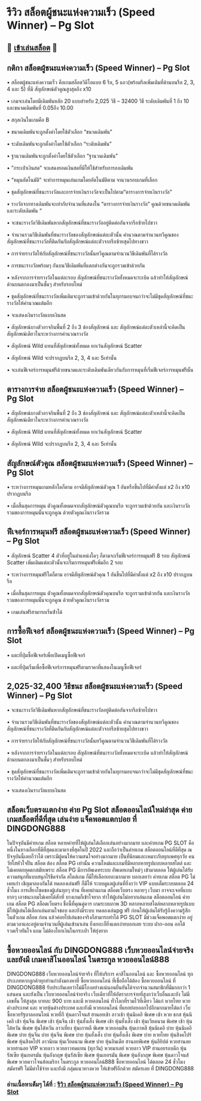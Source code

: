# รีวิว สล็อตผู้ชนะแห่งความเร็ว (Speed Winner) – Pg Slot

## 🎰 [เข้าเล่นสล็อต](https://bit.ly/3ryTLaH) 🎰

## กติกา สล็อตผู้ชนะแห่งความเร็ว (Speed Winner) – Pg Slot

• สล็อตผู้ชนะแห่งความเร็ว คือเกมสล็อตวิดีโอแบบ 6 รีล, 5 แถว(พร้อมรีลเพิ่มเติมที่ด้านบนรีล 2, 3, 4 และ 5) ที่มี สัญลักษณ์ตัวคูณสูงสุดถึง x10

• เกมจะเล่นโดยมีเดิมพันหลัก 20 แบบสําหรับ 2,025 วิธี – 32400 วิธี ระดับเดิมพันที่ 1 ถึง 10 และขนาดเดิมพันที่ 0.05ถึง 10.00

• สกุลเงินในเกมคือ B

• ขนาดเดิมพันจะถูกตั้งค่าโดยใช้ตัวเลือก “ขนาดเดิมพัน”

• ระดับเดิมพันจะถูกตั้งค่าโดยใช้ตัวเลือก “ระดับเดิมพัน”

• ฐานวนเดิมพันจะถูกตั้งค่าโดยใช้ตัวเลือก “ฐานวนเดิมพัน”

• ”กระเป๋าเงินสด” จะแสดงยอดเงินสดที่มีให้ใช้สําหรับการลงเดิมพัน

• “หมุนอัตโนมัติ” จะทําการหมุนเล่นเกมโดยอัตโนมัติตาม จานวนรอบเกมที่เลือก

• ชุดสัญลักษณ์ที่ชนะรางวัลและการจ่ายเงินรางวัลจะเป็นไปตาม“ตารางการจ่ายเงินรางวัล”

• รางวัลจากทางเดิมพันจะเท่ากับจํานวนที่แสดงใน “ตารางการจ่ายเงินรางวัล” คูณด้วยขนาดเดิมพันและระดับเดิมพัน “

• จะชนะรางวัลวิธีเดิมพันหากสัญลักษณ์ที่ชนะรางวัลอยู่ติดต่อกันจากรีลซ้ายไปขวา

• จํานวนรวมวิธีเดิมพันที่ชนะรางวัลของสัญลักษณ์แต่ละตัวนั้น คํานวณตามจํานวนทวีคูณของสัญลักษณ์ที่ชนะรางวัลที่ติดกันกับสัญลักษณ์แต่ละตัวจากรีลซ้ายสุดไปทางขวา

• การจ่ายรางวัลให้กับสัญลักษณ์ที่ชนะรางวัลนั้นทวีคูณตามจํานวนวิธีเดิมพันที่ได้รางวัล

• การชนะรางวัลพร้อมๆ กันบนวิธีเดิมพันที่แตกต่างกันจะถูกรวมเข้าด้วยกัน

• หลังจากการจ่ายรางวัลในแต่ละรอบ สัญลักษณ์ที่ชนะรางวัลทั้งหมดจะระเบิด แล้วทําให้สัญลักษณ์ด้านบนตกลงมาเป็นชั้นๆ สําหรับรอบใหม่

• ชุดสัญลักษณ์ที่ชนะรางวัลเพิ่มเติมจะถูกรวมเข้าด้วยกันในทุกรมอบจนกว่าจะไม่มีชุดสัญลักษณ์ที่ชนะรางวัลให้คํานวณแต้มอีก

• จะแสดงเงินรางวัลแบบเงินสด

• สัญลักษณ์บางตัวอาจกินพื้นที่ 2 ถึง 3 ช่องสัญลักษณ์ และ สัญลักษณ์แต่ละตัวเหล่านี้จะคิดเป็นสัญลักษณ์เดียวในระหว่างการคํานวณรางวัล

• สัญลักษณ์ Wild แทนที่สัญลักษณ์ทั้งหมด ยกเว้นสัญลักษณ์ Scatter

• สัญลักษณ์ Wild จะปรากฏบนรีล 2, 3, 4 และ 5เท่านั้น

• จะเล่นฟีเจอร์การหมุนฟรีด้วยขนาดและระดับเดิมพันเดียวกันกับการหมุนที่เริ่มฟีเจอร์การหมุนฟรีนั้น

## ตารางการจ่าย สล็อตผู้ชนะแห่งความเร็ว (Speed Winner) – Pg Slot

• สัญลักษณ์บางตัวอาจกินพื้นที่ 2 ถึง 3 ช่องสัญลักษณ์ และ สัญลักษณ์แต่ละตัวเหล่านี้จะคิดเป็นสัญลักษณ์เดียวในระหว่างการคํานวณรางวัล

• สัญลักษณ์ Wild แทนที่สัญลักษณ์ทั้งหมด ยกเว้นสัญลักษณ์ Scatter

• สัญลักษณ์ Wild จะปรากฏบนรีล 2, 3, 4 และ 5เท่านั้น

## สัญลักษณ์ตัวคูณ สล็อตผู้ชนะแห่งความเร็ว (Speed Winner) – Pg Slot

• ระหว่างการหมุนเกมหลักใดก็ตาม อาจมีสัญลักษณ์ตัวคูณ 1 อันหรือขึ้นไปที่มีค่าตั้งแต่ x2 ถึง x10 ปรากฏบนรีล

• เมื่อสิ้นสุดการหมุน ตัวคูณทั้งหมดจากสัญลักษณ์ตัวคูณบนรีล จะถูกรวมเข้าด้วยกัน และเงินรางวัลรวมของการหมุนนั้นจะถูกคูณ ด้วยตัวคูณเงินรางวัลรวม

## ฟีเจอร์การหมุนฟรี สล็อตผู้ชนะแห่งความเร็ว (Speed Winner) – Pg Slot

• สัญลักษณ์ Scatter 4 ตัวที่อยู่ในตําแหน่งใดๆ ก็ตามจะเริ่มฟีเจอร์การหมุนฟรี 8 รอบ สัญลักษณ์ Scatter เพิ่มเติมแต่ละตัวนั้นจะเริ่มการหมุนฟรีเพิ่มอีก 2 รอบ

• ระหว่างการหมุนฟรีใดก็ตาม อาจมีสัญลักษณ์ตัวคุณ 1 อันขึ้นไปที่มีค่าตั้งแต่ x2 ถึง x10 ปรากฏบนรีล

• เมื่อสิ้นสุดการหมุน ตัวคูณทั้งหมดจากสัญลักษณ์ตัวคุณบนรีล จะถูกรวมเข้าด้วยกัน และเงินรางวัลรวมของการหมุนนั้นจะถูกคูณ ด้วยตัวคูณเงินรางวัลรวม

• เกมเล่นฟรีสามารถเริ่มซ้ําได้

## การซื้อฟีเจอร์ สล็อตผู้ชนะแห่งความเร็ว (Speed Winner) – Pg Slot

• แตะที่ปุ่มซื้อฟีเจอร์เพื่อเปิดเมนูซื้อฟีเจอร์

• แตะที่ปุ่มเริ่มเพื่อซื้อฟีเจอร์การหมุนฟรีตามราคาที่แสดงในเมนูซื้อฟีเจอร์

## 2,025-32,400 วิธีชนะ สล็อตผู้ชนะแห่งความเร็ว (Speed Winner) – Pg Slot

• จะชนะรางวัลวิธีเดิมพันหากสัญลักษณ์ที่ชนะรางวัลอยู่ติดต่อกันจากรีลซ้ายไปขวา

• จํานวนรวมวิธีเดิมพันที่ชนะรางวัลของสัญลักษณ์แต่ละตัวนั้น คํานวณตามจํานวนทวีคูณของสัญลักษณ์ที่ชนะรางวัลที่ติดกันกับสัญลักษณ์แต่ละตัวจากรีลซ้ายสุดไปทางขวา

• การจ่ายรางวัลให้กับสัญลักษณ์ที่ชนะรางวัลนั้นทวีคูณตามจํานวนวิธีเดิมพันที่ได้รางวัล

• หลังจากการจ่ายรางวัลในแต่ละรอบ สัญลักษณ์ที่ชนะรางวัลทั้งหมดจะระเบิด แล้วทําให้สัญลักษณ์ด้านบนตกลงมาเป็นชั้นๆ สําหรับรอบใหม่

• ชุดสัญลักษณ์ที่ชนะรางวัลเพิ่มเติมจะถูกรวมเข้าด้วยกันในทุกรมอบจนกว่าจะไม่มีชุดสัญลักษณ์ที่ชนะรางวัลให้คํานวณแต้มอีก

• จะแสดงเงินรางวัลแบบเงินสด

## สล็อตเว็บตรงแตกง่าย ค่าย Pg Slot สล็อตออนไลน์ใหม่ล่าสุด ค่ายเกมสล็อตที่ดีที่สุด เล่นง่าย แจ็คพอตแตกบ่อย ที่ DINGDONG888
ในปัจจุบันมีค่ายเกม สล็อต หลายค่ายที่ให้ผู้เล่นได้เลือกเล่นอย่างมากมาย และค่ายเกม PG SLOT คือหนึ่งในทางเลือกที่ดีที่สุดและมาแรงที่สุดในปี 2022 และถือว่าเป็นค่ายเกม สล็อตออนไลน์ที่ดีที่สุด ณ ปัจจุบันนี้เลยก็ว่าได้ เพราะมีผู้คนให้ความสนใจอย่างมากมาย เป็นที่นิยมและเหมาะกับทุกเพศทุกวัย คนวัยใสหัวใจปั่น สล็อต ต้อง สล็อต PG เท่านั้น ความใหม่และเกมที่มีหลากหายรูปแบบหลายสไตล์ และไม่เคยตกยุคตกสมัยเพราะ สล็อต PG มีการอัพเดทระบบ อัพเดทเกมใหม่ๆ เข้ามาตลอด ให้ผู้เล่นได้รับความสนุกที่แบบสนุกไร้ขีดจำกัด สไตล์เกม ก็มีให้เลือกเยอะมากมาย บอกเลยว่า ค่ายเกม สล็อต PG ไม่เคยเก่า เชิญมาลองกันได้ ทดลองเล่นฟรี ก็มีให้ ระบบดูแลผู้เล่นที่ยิ่งกว่า VIP แบบเต็มระบบตลอด 24 ชั่วโมง การเสี่ยงโชคของผู้เล่นทุกๆ ท่าน ที่เคยผ่านเกม สล็อตเว็บตรง หลายๆ เว็บมา อาจจะเจอที่แบบยากๆ เอาชนะเกมไม่เคยได้สักที บางเกมก็เข้าใจยาก ทำให้ผู้เล่นไม่อยากเล่นเกม สล็อตออนไลน์ ค่ายเกม สล็อต PG สล็อตเว็บตรง ชื่อนี้ที่คุณคู่ควร เกมระบบภาพ 3D หลากหลายสไตล์หลากหลายรูปแบบมีให้ผู้เล่นได้เลือกเล่นตามใจชอบ และยังมีระบบ ทดลองเล่นpg ฟรี ก่อนให้ผู้เล่นได้รับรู้ถึงความรู้สึกในตัวเกม สล็อต ก่อน แล้วค่อยไปเล่นของจริงก็สามารถทำได้ PG SLOT มีช่วงแจ็คพอตแตกง่าย อยู่ตามเวลาและอยู่ตามจำนวนที่ผู้เล่นเข้ามาเล่น ยิ่งเยอะก็ยิ่งแตกง่ายบอกเลย ระบบ ฝาก-ถอน ออโต้ รวดเร็วทันใจ แถม ไม่ต้องโยกเงินในกระเป๋า ให้ยุ่งยาก

## ซื้อหวยออนไลน์ กับ DINGDONG888 เว็บหวยออนไลน์จ่ายจริง และยังมี เกมคาสิโนออนไลน์ ในตระกูล หวยออนไลน์888
DINGDONG888 เว็บหวยออนไลน์จ่ายจริง ที่ให้บริการ คาสิโนออนไลน์ และ ซื้อหวยออนไลน์ ทุกประเภทหากลูกค้าทุกท่านกำลังมองหาที่ ซื้อหวยออนไลน์ ที่เชื่อถือได้ต้อง ซื้อหวยออนไลน์ ที่ DINGDONG888 รับประกันเลยว่าไม่มีโกงอย่างแน่นอนยืนยันได้จากจำนวนสมาชิกที่มีมากกว่า 1 แสนคน และยังเป็น เว็บหวยออนไลน์จ่ายจริง เว็บเดียวที่ให้อัตราการจ่ายที่สูงกว่าเว็บอื่นและยัง ไม่มีเลขอั้น ให้สูงสุด บาทละ 900 บาท และมี หวยออนไลน์ ทั่วโลกที่รวมไว้ที่เดียว ได้แก่ หวยไทย หวยต่างประเทศ และ หวยหุ้นต่างประเทศ และยังมี หวยออนไลน์ ที่แยกย่อยออกไปอีกมากมายได้แก่ เว็บซื้อหวยรัฐบาลออนไลน์ หวยยี่กี หุ้นดาวโจนส์ ฮานอยเช้า ลาวเช้า หุ้นนิเคอิ พิเศษ เช้า หวย ธกส หุ้นนิเคอิ เช้า หุ้นจีน พิเศษ เช้า หุ้นจีน เช้า หุ้นฮั่งเส็ง พิเศษ เช้า หุ้นฮั่งเส็ง เช้า หุ้นเวียดนาม พิเศษ เช้า หุ้นไต้หวัน พิเศษ หุ้นไต้หวัน ลาวเที่ยง หุ้นเกาหลี พิเศษ หวยออมสิน หุ้นเกาหลี หุ้นนิเคอิ บ่าย หุ้นนิเคอิ พิเศษ บ่าย หุ้นจีน บ่าย หุ้นจีน พิเศษ บ่าย หุ้นฮั่งเส็ง บ่าย หุ้นฮั่งเส็ง พิเศษ บ่าย หวยไทย หุ้นสิงคโปร์ พิเศษ หุ้นสิงคโปร์ ลาวนิยม หุ้นเวียดนาม พิเศษ บ่าย หุ้นอินเดีย ฮานอยพิเศษ หุ้นอียิปต์ หวยฮานอย หวยฮานอย VIP หวยลาว หวยลาวทดแทน (ทุกวัน) หวยมาเลย์ หวยลาว VIP ฮานอยรอบดึก หุ้นรัสเซีย หุ้นเยอรมัน หุ้นอังกฤษ หุ้นรัสเซีย พิเศษ หุ้นเยอรมัน พิเศษ หุ้นอังกฤษ พิเศษ หุ้นดาวโจนส์พิเศษ หวยดาวโจนส์อเมริกา ในตระกูล หวยออนไลน์888 ซื้อหวยออนไลน์ ได้ตลอด 24 ชั่วโมง สมัครฟรี ไม่มีค่าใช้จ่าย และยังมี กลุ่มแนวทางหวย ให้เข้าฟรีอีกด้วย สมัครเลย ที่ DINGDONG888

### อ่านเนื้อหาเต็มๆ ได้ที่ : [รีวิว สล็อตผู้ชนะแห่งความเร็ว (Speed Winner) – Pg Slot](https://dingdong888.co/pg-slot/speed-winner/)
